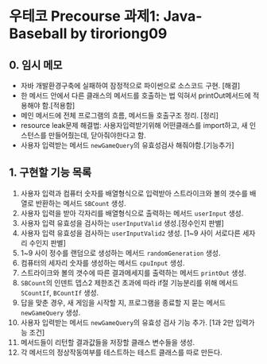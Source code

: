 # 우테코 Precourse 과제1: Java-Baseball by tiroriong09

## 0. 임시 메모
* 자바 개발환경구축에 실패하여 잠정적으로 파이썬으로 소스코드 구현. [해결]
* 한 메서드 안에서 다른 클래스의 메서드를 호출하는 법 익혀서 printOut메서드에 적용해야 함.[적용함]
* 메인 메서드에 전체 프로그램의 흐름, 메서드들 호출구조 정리. [정리]
* resource leak문제 해결법: 사용자입력받기위해 어떤클래스를 import하고, 새 인스턴스를 만들어줬는데, 닫아줘야한다고 함.
* 사용자 입력받는 메서드 `newGameQuery`의 유효성검사 해줘야함.[기능추가]

## 1. 구현할 기능 목록
1. 사용자 입력과 컴퓨터 숫자를 배열형식으로 입력받아 스트라이크와 볼의 갯수를 배열로 반환하는 메서드 `SBCount` 생성.
2. 사용자 입력을 받아 각자리를 배열형식으로 출력하는 메서드 `userInput` 생성.
3. 사용자 입력 유효성을 검사하는 `userInputValid` 생성.[정수인지 판별]
4. 사용자 입력 유효성을 검사하는 `userInputValid2` 생성. [1~9 사이 서로다른 세자리 수인지 판별]
5. 1~9 사이 정수를 랜덤으로 생성하는 메서드 `randomGeneration` 생성.
6. 컴퓨터의 세자리 숫자를 생성하는 메서드 `cpuInput` 생성.
7. 스트라이크와 볼의 갯수에 따른 결과메세지를 출력하는 메서드 `printOut` 생성.
8. `SBCount`의 인덴트 뎁스2 제한조건 초과에 따라 if절 기능분리를 위해 메서드 `SCountIf`, `BCountIf` 생성.
9. 답을 맞춘 경우, 새 게임을 시작할 지, 프로그램을 종료할 지 묻는 메서드 `newGameQuery` 생성.
11. 사용자 입력받는 메서드 `newGameQuery`의 유효성 검사 기능 추가. [1과 2만 입력가능 조건]
10. 메서드들이 리턴할 결과값들을 저장할 클래스 변수들을 생성.
12. 각 메서드의 정상작동여부를 테스트하는 테스트 클래스를 따로 만든다.